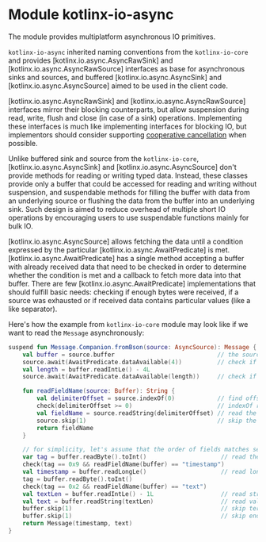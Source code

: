 # Module kotlinx-io-async

The module provides multiplatform asynchronous IO primitives.

`kotlinx-io-async` inherited naming conventions from the `kotlinx-io-core` and provides [kotlinx.io.async.AsyncRawSink] 
and [kotlinx.io.async.AsyncRawSource] interfaces as base for asynchronous sinks and sources, 
and buffered [kotlinx.io.async.AsyncSink] and [kotlinx.io.async.AsyncSource] aimed to be used in the client code.

[kotlinx.io.async.AsyncRawSink] and [kotlinx.io.async.AsyncRawSource] interfaces mirror their blocking counterparts,
but allow suspension during read, write, flush and close (in case of a sink) operations. Implementing these interfaces
is much like implementing interfaces for blocking IO, but implementors should consider supporting
[cooperative cancellation](https://kotlinlang.org/docs/cancellation-and-timeouts.html#cancellation-is-cooperative) 
when possible.

Unlike buffered sink and source from the `kotlinx-io-core`, [kotlinx.io.async.AsyncSink] 
and [kotlinx.io.async.AsyncSource] don't provide methods for reading or writing typed data. Instead, these classes 
provide only a buffer that could be accessed for reading and writing without suspension, and suspendable methods
for filling the buffer with data from an underlying source or flushing the data from the buffer into an underlying sink.
Such design is aimed to reduce overhead of multiple short IO operations
by encouraging users to use suspendable functions mainly for bulk IO.

[kotlinx.io.async.AsyncSource] allows fetching the data 
until a condition expressed by the particular [kotlinx.io.async.AwaitPredicate] is met.
[kotlinx.io.async.AwaitPredicate] has a single method accepting a buffer with already received data that
need to be checked in order to determine whether the condition is met and a callback to fetch more data
into that buffer.
There are few [kotlinx.io.async.AwaitPredicate] implementations that should fulfill basic needs: checking if enough
bytes were received, if a source was exhausted or if received data contains particular values (like a like separator).

Here's how the example from `kotlinx-io-core` module may look like if we want to read the `Message` asynchronously:
```kotlin
suspend fun Message.Companion.fromBson(source: AsyncSource): Message {
    val buffer = source.buffer                             // the source will fetch data into that buffer
    source.await(AwaitPredicate.dataAvailable(4))          // check if the source contains length
    val length = buffer.readIntLe() - 4L
    source.await(AwaitPredicate.dataAvailable(length))     // check if the source contains the whole message

    fun readFieldName(source: Buffer): String {
        val delimiterOffset = source.indexOf(0)            // find offset of the 0-byte terminating the name
        check(delimiterOffset >= 0)                        // indexOf return -1 if value not found
        val fieldName = source.readString(delimiterOffset) // read the string until terminator
        source.skip(1)                                     // skip the terminator
        return fieldName
    }

    // for simplicity, let's assume that the order of fields matches serialization order
    var tag = buffer.readByte().toInt()                     // read the field type
    check(tag == 0x9 && readFieldName(buffer) == "timestamp")
    val timestamp = buffer.readLongLe()                     // read long value
    tag = buffer.readByte().toInt()
    check(tag == 0x2 && readFieldName(buffer) == "text")
    val textLen = buffer.readIntLe() - 1L                   // read string length (it includes the terminator)
    val text = buffer.readString(textLen)                   // read value
    buffer.skip(1)                                          // skip terminator
    buffer.skip(1)                                          // skip end of the document
    return Message(timestamp, text)
}
```
